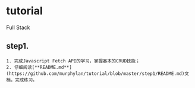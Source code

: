 # tutorial
Full Stack

## step1.
    1. 完成Javascript Fetch API的学习，掌握基本的CRUD技能；
    2. 仔细阅读[**README.md**](https://github.com/murphylan/tutorial/blob/master/step1/README.md)文档，完成练习。
